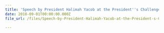 ```yaml
---
title: 'Speech by President Halimah Yacob at the President''s Challenge 2018 Volunteer Drive'
date: 2018-09-01T00:00:00.000Z
file_url: /files/Speech-by-President-Halimah-Yacob-at-the-President-s-Challenge-2018-Volunteer-Drive-2018-09-01.pdf

---
```



